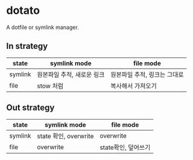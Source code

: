 # dotato
A dotfile or symlink manager.

## In strategy
| state   | symlink mode | file mode |
|---------|--------------|-----------|
| symlink | 원본파일 추적, 새로운 링크 | 원본파일 추적, 링크는 그대로 |
| file    | stow 처럼     | 복사해서 가져오기 |


## Out strategy
| state   | symlink mode | file mode |
|---------|--------------|-----------|
| symlink | state 확인, overwrite | overwrite |
| file    | overwrite   | state확인, 덮어쓰기 |

